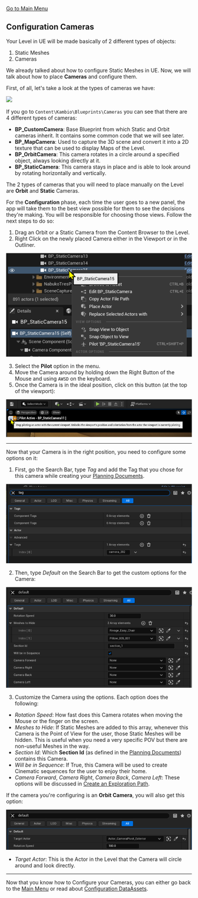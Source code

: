 <a href=".\Documentation.md">Go to Main Menu</a>

<h2>Configuration Cameras</h2>

<p>Your Level in UE will be made basically of 2 different types of objects:</p>

1. Static Meshes
2. Cameras

<p>We already talked about how to configure Static Meshes in UE. Now, we will talk about how to place <strong>Cameras</strong> and configure them.</p>
<p>First, of all, let's take a look at the types of cameras we have:</p>

<img src=".\Images\UE_ConfigurationCameras_Folder.png">

<p>If you go to <code>Content\Kambio\Blueprints\Cameras</code> you can see that there are 4 different types of cameras:</p>

- <strong>BP_CustomCamera</strong>: Base Blueprint from which Static and Orbit cameras inherit. It contains some common code that we will see later.
- <strong>BP_MapCamera</strong>: Used to capture the 3D scene and convert it into a 2D texture that can be used to display Maps of the Level.
- <strong>BP_OrbitCamera</strong>: This camera rotates in a circle around a specified object, always looking directly at it.
- <strong>BP_StaticCamera</strong>: This camera stays in place and is able to look around by rotating horizontally and vertically.

<p>The 2 types of cameras that you will need to place manually on the Level are <strong>Orbit</strong> and <strong>Static</strong> Cameras.</p>

<p>For the <strong>Configuration</strong> phase, each time the user goes to a new panel, the app will take them to the best view possible for them to see the decisions they're making. You will be responsible for choosing those views. Follow the next steps to do so:</p>

1. Drag an Orbit or a Static Camera from the Content Browser to the Level.
2. Right Click on the newly placed Camera either in the Viewport or in the Outliner.

<img src=".\Images\UE_Cameras_Pilot.png">

3. Select the <strong>Pilot</strong> option in the menu.
4. Move the Camera around by holding down the Right Button of the Mouse and using <code>AWSD</code> on the keyboard.
5. Once the Camera is in the ideal position, click on this button (at the top of the viewport):

<img src=".\Images\UE_Cameras_StopPilot.png">

***

<p>Now that your Camera is in the right position, you need to configure some options on it:

1. First, go the Search Bar, type <em>Tag</em> and add the Tag that you chose for this camera while creating your <a href=".\PlanningDocuments.md">Planning Documents</a>.

<img src=".\Images\UE_Cameras_Tag.png">

2. Then, type <em>Default</em> on the Search Bar to get the custom options for the Camera:

<img src=".\Images\UE_Cameras_Default.png">

3. Customize the Camera using the options. Each option does the following:

- <em>Rotation Speed</em>: How fast does this Camera rotates when moving the Mouse or the finger on the screen.
- <em>Meshes to Hide</em>: If Static Meshes are added to this array, whenever this Camera is the Point of View for the user, those Static Meshes will be hidden. This is useful when you need a very specific POV but there are non-useful Meshes in the way.
- <em>Section Id</em>: Which <strong>Section Id</strong> (as defined in the <a href=".\PlanningDocuments">Planning Documents</a>) contains this Camera.
- <em>Will be in Sequence</em>: If True, this Camera will be used to create Cinematic sequences for the user to enjoy their home.
- <em>Camera Forward</em>, <em>Camera Right</em>, <em>Camera Back</em>, <em>Camera Left</em>: These options will be discussed in <a href=".\Exploration.md">Create an Exploration Path</a>.

<p>If the camera you're configuring is an <strong>Orbit Camera</strong>, you will also get this option:</p>

<img src=".\Images\UE_Cameras_OrbitDefault.png">

- <em>Target Actor</em>: This is the Actor in the Level that the Camera will circle around and look directly.

***

<p>Now that you know how to Configure your Cameras, you can either go back to the <a href=".\Documentation.md">Main Menu</a> or read about <a href="ConfigurationDataAssets">Configuration DataAssets</a>.</p>
